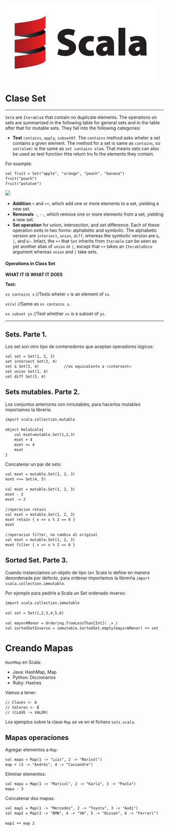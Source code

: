 ![](https://raw.githubusercontent.com/gabrielfernando01/scala/main/sets/image/header.png)

# Clase Set

***  
<code>Set</code>s are <code>Iterable</code>s that contain no duplicate elements. The operations on sets are summarized in the following table for general sets and in the table after that for mutable sets. They fall into the following categories:

- **Test** <code>contains</code>, <code>apply</code>, <code>subsetOf</code>. The <code>contains</code> method asks wheter a set contains a given element. The <apply> method for a set is same as <code>contains</code>, so <code>set(elem)</code> is the same as <code>set contains elem</code>. That means sets can also be used as test function thta return tru fo the elements they contain.

For example:

```
val fruit = Set("apple", "orange", "peach", "banana")
fruit("peach")
fruit("potatoe")
```

![](https://raw.githubusercontent.com/gabrielfernando01/scala/main/sets/image/hierarchy.png)

- **Addition** <code>+</code> and <code>++</code>, which add one or more elements to a set, yielding a new set.
- **Removals** <code>-</code>, <code>--</code>, which remove one or more elements from a set, yielding a new set.
- **Set operation** for union, intersection, and set difference. Each of these operation exits in two forms: alphabetic and symbolic. The alphabetic version are <code>intersect</code>, <code>union</code>, <code>diff</code>, whereas the symbolic version are <code>&</code>, <code>|</code>, and <code>&~</code>. Infact, the <code>++</code> that <code>Set</code> inherits from <code>Iterable</code> can be seen as yet another alias of <code>union</code> or <code>|</code>, except that <code>++</code> takes an <code>IterableOnce</code> argument whereas <code>union</code> and <code>|</code> take sets.

#### Operations in Class Set

**WHAT IT IS** 			**WHAT IT DOES**

**Test:**

<code>xs contains x</code>	//Tests wheter <code>x</code> is an element of <code>xs</code>.

<code>xs(x)</code>			//Same as <code>xs contains x</code>.

<code>xs subset ys</code>	//Test whether <code>xs</code> is a subset of <code>ys</code>.

***

## Sets. Parte 1.

Los set son otro tipo de contenedores que aceptan operadores lógicos:

```
val set = Set(1, 2, 3)
set intersect Set(3, 4)
set & Set(3, 4)           //es equivalente a «intersect»
set union Set(3, 4)
set diff Set(3, 4)
```

## Sets mutables. Parte 2.

Los conjuntos anteriores son inmutables, para hacerlos mutables importamos la librería:

```
import scala.collection.mutable

object HolaScala{
    val mset=mutable.Set(1,2,3)
    mset + 4
    mset += 4
    mset
}
```

Concatenar un par de sets:

```
val mset = mutable.Set(1, 2, 3)
mset ++= Set(4, 5)

val mset = mutable.Set(1, 2, 3)
mset - 2
mset -= 2

//operacion retain
val mset = mutable.Set(1, 2, 3)
mset retain { x => x % 2 == 0 }
mset

//operacion filter, no cambia al original
val mset = mutable.Set(1, 2, 3)
mset filter { x => x % 2 == 0 }
```

## Sorted Set. Parte 3.

Cuando instanciamos un objeto de tipo <code>Set</code> Scala lo define en manera desordenada por defecto, para ordenar importamos la librerŕia <code>import scala.collection.immutable</code>.

Por ejemplo para pedirle a Scala un Set ordenado inverso:

```
import scala.collection.immutable

val set = Set(1,2,3,4,5,6)

val mayorAMenor = Ordering.fromLessThan[Int]( _>_)
val sortedSetInverso = immutable.SortedSet.empty(mayorAMenor) ++ set
```

# Creando Mapas

<code>HashMap</code> en Scala:

- Java: HashMap, Map
- Python: Diccionarios
- Ruby: Hashes

Vamos a tener:

```
// Claves <- A
// Valores <- B
// (CLAVE -> VALOR)
```

Los ejemplos sobre la clase <code>Map</code> se ve en el fichero <code>sets.scala</code>.

## Mapas operaciones

Agregar elementos a <code>Map</code>:

```
val mapa = Map(1 -> "Luis", 2 -> "Marisol")
map + (3 -> "Andrés", 4 -> "Cassandre")
```

Eliminar elementos:

```
val mapa = Map(1 -> "Marisol", 2 -> "Karla", 3 -> "Paola")
mapa - 3
```

Concatenar dos mapas:

```
val map1 = Map(1 -> "Mercedes", 2 -> "Toyota", 3 -> "Audi")
val map2 = Map(3 -> "BMW", 4 -> "VW", 5 -> "Nissan", 6 -> "Ferrari")

map1 ++ map 2
```

